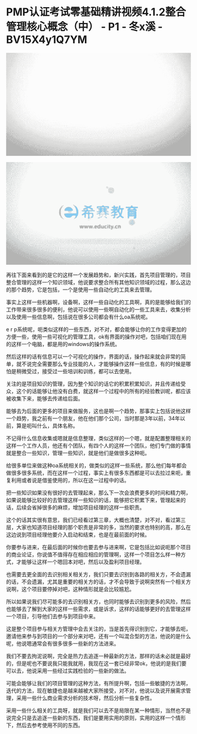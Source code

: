 # PMP认证考试零基础精讲视频4.1.2整合管理核心概念（中） - P1 - 冬x溪 - BV15X4y1Q7YM

![](img/8da1030aa3771c69ac781259fe29428b_0.png)

![](img/8da1030aa3771c69ac781259fe29428b_1.png)

再往下面来看到的是它的这样一个发展趋势和，新兴实践，首先项目管理的，项目整合管理的这样一个知识领域，他说要求整合所有其他知识领域的过程，那么这边的那个趋势，它是包括，一个是使用一些自动化的工具来去管理。

事实上这样一些机器啊，设备啊，这样一些自动化的工具啊，真的是能够给我们的工作带来很多很多的便利，他说可以使用一些啊自动化的一些工具来去，收集分析以及使用一些信息啊，包括说在很多公司都会有什么oa系统呢。

e r p系统呢，呃类似这样的一些东西，对不对，都会能够让你的工作变得更加的方便一些，使用一些可视化的管理工具，ok有界面的操作对吧，包括咱们现在用的这样一个电脑，都是用的windows的操作系统。

然后这样的话有信息可以一个可视化的操作，界面的话，操作起来就会非常的简单，就不说完全需要那么专业技能的人，才能够操作这样一些信息，有的时候是哪怕是稍微受过，接受过一些培训和训练，都可以去使用。

关注的是项目知识的管理，因为整个知识的话它的积累积累知识，并且传递给受众，这个的话能够让他没有白费，就这样一个过程中的所有的经验教训呢，都应该被收集下来，能够去传递给后面。

能够去为后面的更多的项目来做服务，这也是啊一个趋势，那事实上包括说他这样一个趋势，我之前有一个朋友，他在他们那个公司，当时那是3年以前，34年以前，算是呃叫什么，具体名称。

不记得什么信息收集或嗯就是信息整理，类似这样的一个嗯，就是配置整理相关的这样一个工作人员，他还有个团队，有四个人的这样一个团队，他们专门做的事情就是整合一些知识，管理一些知识，就是他们是做很多这种呃。

给很多单位来做这种oa系统相关的，做类似的这样一些系统，那么他们每年都会做很多很多系统，而在这样一个过程，事实上有很多东西都是可以去拉过来呃，重复利用或者说是借鉴使用的，所以在这一过程中的话。

把一些知识如果没有很好的去管理起来，那么下一次会浪费更多的时间和精力啊，如果说能够比较好的去管理这样一些知识的话，能够把它积累下来，管理起来的话，后续会省掉很多的麻烦，增加项目经理的这样一些职责。

这个的话其实很有意思，我们已经看过第三章，大概也清楚，对不对，看过第三层，大家也知道项目经理的那个职责是非常的多，当然的要求也特别的高，那么在这边说到项目经理他要介入启动和结束，也是在最前面的时候。

你要参与进来，在最后面的时候你也要去参与进来啊，它是包括比如说呃那个项目的商业论证，你说值不值得存在相应相应的管理啊，这样一个项目怎么样一种方式，才能够让这样一个嗯回本对吧，然后以及盈利项目经理。

也需要去更全面的去识别相关相关方，我们只要去识别到各路的相关方，不会遗漏的话，不会遗漏，尤其是重要的相关方的话，才不会导致于说啊突然有一个相关方说啊，这个项目要停掉对吧，这种情形就是会比较尴尬。

所以如果说我们尽可能多的去识别相关方，也同时能够去识别到更多的风险，然后也能够去了解到大家的这样一些需求，或是诉求，这样的话能够更好的去管理这样一个项目，引导他们去参与到项目中来。

这是整个项目参与相关方管理中会去关注的，当是首先得识别到它，才能够去呃，邀请他来参与到项目的一个部分来对吧，还有一个叫混合型的方法，他说的是什么呢，他说嗯通常会有很多很多一些新的方法进来。

我们不要去拘泥说啊，完全是热力去追逐一种最新的方法，那样的话未必就是最好的，但是呢也不要说我只能我就用，我现在这一套已经非常ok，他说的是我们要可以去，他说采用一些经过实践检验的一些新的做法。

可能会能够让我们的项目管理的这种方法，有所提升啊，包括一些敏捷的方法啊，迭代的方法，现在敏捷也是越来越被大家所接受，对不对，他说以及说开展需求管理，采用一些什么商业需求分析的技术呀，然后分析一些复杂性。

采用一些什么相关的工具呀，就是我们可以去不是局限在某一种情形，当然也不是说完全只是去追逐一些新的东西，我们是要用实用的原则，实用的这样一个情形下，然后去参考使用不同的东西。

